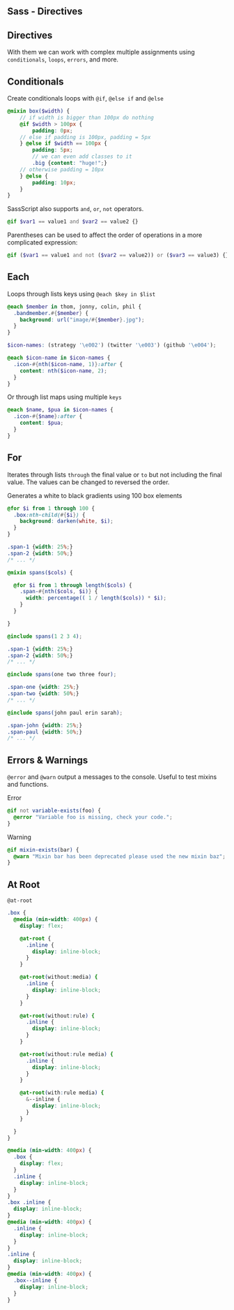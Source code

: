 ## Sass - Directives

## Directives
With them we can work with complex multiple assignments using `conditionals`, `loops`, `errors`, and more.

## Conditionals
Create conditionals loops with `@if`, `@else if` and `@else`

```scss
@mixin box($width) {
	// if width is bigger than 100px do nothing
	@if $width > 100px {
		padding: 0px;
	// else if padding is 100px, padding = 5px
	} @else if $width == 100px {
		padding: 5px;
		// we can even add classes to it
		.big {content: "huge!";}
	// otherwise padding = 10px
	} @else {
		padding: 10px;
	}
}
```

SassScript also supports `and`, `or`, `not` operators.
```scss
@if $var1 == value1 and $var2 == value2 {}
```

Parentheses can be used to affect the order of operations in a more complicated expression:
```scss
@if ($var1 == value1 and not ($var2 == value2)) or ($var3 == value3) {}
```

## Each
Loops through lists keys using `@each $key in $list`

```scss
@each $member in thom, jonny, colin, phil {
  .bandmember.#{$member} {
    background: url("image/#{$member}.jpg");
  }
}
```

```scss
$icon-names: (strategy '\e002') (twitter '\e003') (github '\e004');

@each $icon-name in $icon-names {
  .icon-#{nth($icon-name, 1)}:after {
    content: nth($icon-name, 2);
  }
}
```

Or through list maps using multiple `keys`
```scss
@each $name, $pua in $icon-names {
  .icon-#{$name}:after {
    content: $pua;
  }
}
```

## For
Iterates through lists `through` the final value or `to` but not including the final value. The values can be changed to reversed the order.

Generates a white to black gradients using 100 box elements
```scss
@for $i from 1 through 100 {
  .box:nth-child(#{$i}) {
    background: darken(white, $i);
  }
}
```
```css
.span-1 {width: 25%;}
.span-2 {width: 50%;}
/* ... */
```


```scss
@mixin spans($cols) {

  @for $i from 1 through length($cols) {
    .span-#{nth($cols, $i)} {
      width: percentage(( 1 / length($cols)) * $i);
    }
  }

}
```
```scss
@include spans(1 2 3 4);
```
```css
.span-1 {width: 25%;}
.span-2 {width: 50%;}
/* ... */
```
```scss
@include spans(one two three four);
```
```css
.span-one {width: 25%;}
.span-two {width: 50%;}
/* ... */
```
```scss
@include spans(john paul erin sarah);
```
```css
.span-john {width: 25%;}
.span-paul {width: 50%;}
/* ... */
```


## Errors & Warnings
`@error` and `@warn` output a messages to the console. Useful to test mixins and functions.

Error
```scss
@if not variable-exists(foo) {
  @error "Variable foo is missing, check your code.";
}
```

Warning
```scss
@if mixin-exists(bar) {
  @warn "Mixin bar has been deprecated please used the new mixin baz";
}
```

## At Root
`@at-root`

```scss
.box {
  @media (min-width: 400px) {
    display: flex;

    @at-root {
      .inline {
        display: inline-block;
      }
    }

    @at-root(without:media) {
      .inline {
        display: inline-block;
      }
    }

    @at-root(without:rule) {
      .inline {
        display: inline-block;
      }
    }

    @at-root(without:rule media) {
      .inline {
        display: inline-block;
      }
    }

    @at-root(with:rule media) {
      &--inline {
        display: inline-block;
      }
    }

  }
}
```
```css
@media (min-width: 400px) {
  .box {
    display: flex;
  }
  .inline {
    display: inline-block;
  }
}
.box .inline {
  display: inline-block;
}
@media (min-width: 400px) {
  .inline {
    display: inline-block;
  }
}
.inline {
  display: inline-block;
}
@media (min-width: 400px) {
  .box--inline {
    display: inline-block;
  }
}
```
